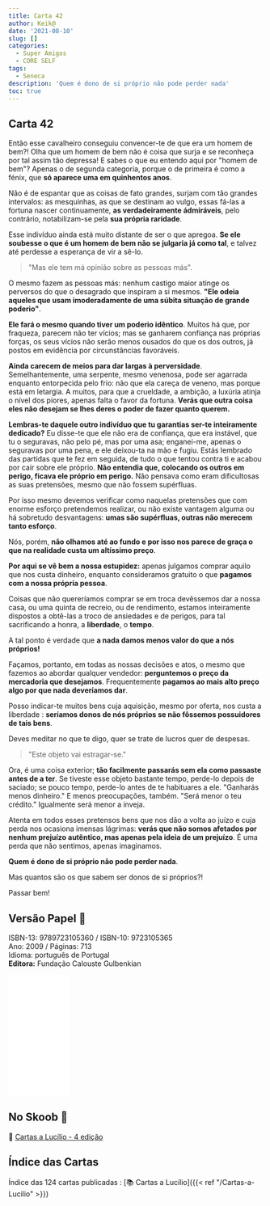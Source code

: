 ```yaml
---
title: Carta 42
author: Keik@
date: '2021-08-10'
slug: []
categories:
  - Super Amigos
  - CORE SELF
tags:
  - Seneca
description: 'Quem é dono de si próprio não pode perder nada'
toc: true
---
```


## Carta 42

Então esse cavalheiro conseguiu convencer-te de que era um homem de bem?! Olha que um homem de bem não é coisa que surja e se reconheça por tal assim tão depressa! E sabes o que eu entendo aqui por "homem de bem"? Apenas o de segunda categoria, porque o de primeira é como a fénix, que **só aparece uma em quinhentos anos**. 

Não é de espantar que as coisas de fato grandes, surjam com tão grandes intervalos: as mesquinhas, as que se destinam ao vulgo, essas fá-las a fortuna nascer continuamente, **as verdadeiramente ádmiráveis**, pelo contrário, notabilizam-se pela **sua própria raridade**. 

Esse indivíduo ainda está muito distante de ser o que apregoa. **Se ele soubesse o que é um homem de bem não se julgaria já como tal**, e talvez até perdesse a esperança de vir a sê-lo. 

> "Mas ele tem má opinião sobre as pessoas más". 

O mesmo fazem as pessoas más: nenhum castigo maior atinge os perversos do que o desagrado que inspiram a si mesmos. **"Ele odeia aqueles que usam imoderadamente de uma súbita situação de grande poderio"**.

**Ele fará o mesmo quando tiver um poderio idêntico**. Muitos há que, por fraqueza, parecem não ter vícios; mas se ganharem confiança nas próprias forças, os seus vícios não serão menos ousados do que os dos outros, já postos em evidência por circunstâncias favoráveis.

**Ainda carecem de meios para dar largas à perversidade**. Semelhantemente, uma serpente, mesmo venenosa, pode ser agarrada enquanto entorpecida pelo frio: não que ela careça de veneno, mas porque está em letargia. A muitos, para que a crueldade, a ambição, a luxúria atinja o nível dos piores, apenas falta o favor da fortuna. **Verás que outra coisa eles não desejam se lhes deres o poder de fazer quanto querem.** 

**Lembras-te daquele outro indivíduo que tu garantias ser-te inteiramente dedicado?** Eu disse-te que ele não era de confiança, que era instável, que tu o seguravas, não pelo pé, mas por uma asa; enganei-me, apenas o seguravas por uma pena, e ele deixou-ta na mão e fugiu.
Estás lembrado das partidas que te fez em seguida, de tudo o que tentou contra ti e acabou por cair sobre ele próprio. **Não entendia que, colocando os outros em perigo, ficava ele próprio em perigo.** Não pensava como eram dificultosas as suas pretensões, mesmo que não fossem supérfluas.

Por isso mesmo devemos verificar como naquelas pretensões que com enorme esforço pretendemos realizar, ou não existe vantagem alguma ou há sobretudo desvantagens: **umas são supérfluas, outras não merecem tanto esforço**.

Nós, porém, **não olhamos até ao fundo e por isso nos parece de graça o que na realidade custa um altíssimo preço**.

**Por aqui se vê bem a nossa estupidez:** apenas julgamos comprar aquilo que nos custa dinheiro, enquanto consideramos gratuito o que **pagamos com a nossa própria pessoa**.

Coisas que não quereríamos comprar se em troca devêssemos dar a nossa casa, ou uma quinta de recreio, ou de rendimento, estamos inteiramente dispostos a obtê-las a troco de ansiedades e de perigos, para tal sacrificando a honra, a **liberdade**, o **tempo**. 

A tal ponto é verdade que **a nada damos menos valor do que a nós próprios!** 

Façamos, portanto, em todas as nossas decisões e atos, o mesmo que fazemos ao abordar qualquer vendedor: **perguntemos o preço da mercadoria que desejamos**. Frequentemente **pagamos ao mais alto preço algo por que nada deveríamos dar**.

Posso indicar-te muitos bens cuja aquisição, mesmo por oferta, nos custa a liberdade : **seríamos donos de nós próprios se não fôssemos possuidores de tais bens**. 

Deves meditar no que te digo, quer se trate de lucros quer de despesas. 
> "Este objeto vai estragar-se."

Ora, é uma coisa exterior; **tão facilmente passarás sem ela como passaste antes de a ter**. Se tiveste esse objeto bastante tempo, perde-lo depois de saciado; se pouco tempo, perde-lo antes de te habituares a ele. "Ganharás menos dinheiro." E menos preocupações, também. "Será menor o teu crédito." Igualmente será menor a inveja. 

Atenta em todos esses pretensos bens que nos dão a volta ao juízo e cuja perda nos ocasiona imensas lágrimas: **verás que não somos afetados por nenhum prejuízo autêntico, mas apenas pela ideia de um prejuízo**. É uma perda que não sentimos, apenas imaginamos.

**Quem é dono de si próprio não pode perder nada**. 

Mas quantos são os que sabem ser donos de si próprios?!

Passar bem! 


## Versão Papel :book:

ISBN-13: 9789723105360 / ISBN-10: 9723105365  
Ano: 2009 / Páginas: 713  
Idioma: português de Portugal   
**Editora:** Fundação Calouste Gulbenkian

<iframe style="width:120px;height:240px;" marginwidth="0" marginheight="0" scrolling="no" frameborder="0" src="//ws-na.amazon-adsystem.com/widgets/q?ServiceVersion=20070822&OneJS=1&Operation=GetAdHtml&MarketPlace=BR&source=ac&ref=tf_til&ad_type=product_link&tracking_id=mundodekeika-20&marketplace=amazon&amp;region=BR&placement=9723105365&asins=9723105365&linkId=fb8dc16224bc0c2b7943ec769c5b5905&show_border=true&link_opens_in_new_window=true&price_color=333333&title_color=0066c0&bg_color=ffffff">
    </iframe>


## No Skoob :eagle:

:book: [Cartas a Lucílio - 4 edição](https://www.skoob.com.br/cartas-a-lucilio-37684ed41245.html)


## Índice das Cartas

Índice das 124 cartas publicadas : [📚 Cartas a Lucílio]({{< ref "/Cartas-a-Lucilio" >}})

